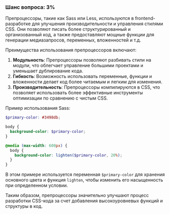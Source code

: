### Шанс вопроса: 3%

Препроцессоры, такие как Sass или Less, используются в frontend-разработке для улучшения производительности и управления стилями CSS. Они позволяют писать более структурированный и организованный код, а также предоставляют мощные функции для генерации медиазапросов, переменных, вложенностей и т.д.

Преимущества использования препроцессоров включают:
1. **Модульность**: Препроцессоры позволяют разбивать стили на модули, что облегчает управление большими проектами и уменьшает дублирование кода.
2. **Гибкость**: Возможность использовать переменные, функции и вложенности делает код более читаемым и легким для изменения.
3. **Производительность**: Препроцессоры компилируются в CSS, что позволяет использовать более эффективные инструменты оптимизации по сравнению с чистым CSS.

Пример использования Sass:
```scss
$primary-color: #3498db;

body {
  background-color: $primary-color;
}

@media (max-width: 600px) {
  body {
    background-color: lighten($primary-color, 20%);
  }
}
```
В этом примере используется переменная `$primary-color` для хранения основного цвета и функция `lighten`, чтобы изменить его насыщенность при определенном условии.

Таким образом, препроцессоры значительно улучшают процесс разработки CSS-кода за счет добавления высокоуровневых функций и структуры в код.